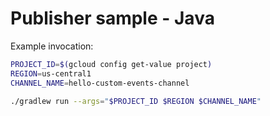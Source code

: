 # Publisher sample - Java

Example invocation:

```sh
PROJECT_ID=$(gcloud config get-value project)
REGION=us-central1
CHANNEL_NAME=hello-custom-events-channel

./gradlew run --args="$PROJECT_ID $REGION $CHANNEL_NAME"
```
